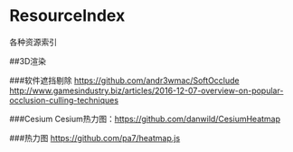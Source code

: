 # ResourceIndex
各种资源索引


##3D渲染

###软件遮挡剔除
https://github.com/andr3wmac/SoftOcclude
http://www.gamesindustry.biz/articles/2016-12-07-overview-on-popular-occlusion-culling-techniques


###Cesium
Cesium热力图：https://github.com/danwild/CesiumHeatmap

###热力图
https://github.com/pa7/heatmap.js
